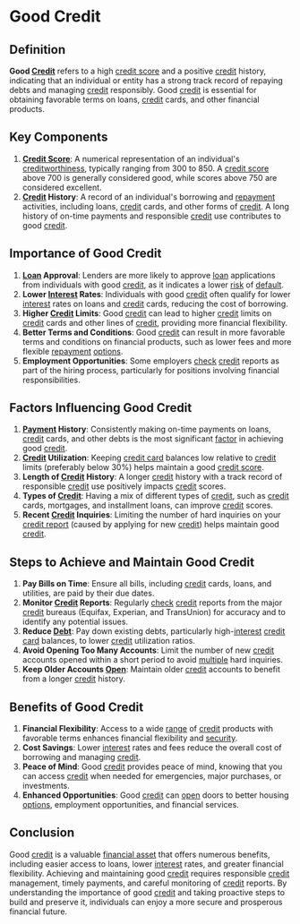 # Good Credit

## Definition
**Good [Credit](../c/credit.md)** refers to a high [credit score](../c/credit_score.md) and a positive [credit](../c/credit.md) history, indicating that an individual or entity has a strong track record of repaying debts and managing [credit](../c/credit.md) responsibly. Good [credit](../c/credit.md) is essential for obtaining favorable terms on loans, [credit](../c/credit.md) cards, and other financial products.

## Key Components
1. **[Credit Score](../c/credit_score.md)**: A numerical representation of an individual's [creditworthiness](../c/creditworthiness.md), typically ranging from 300 to 850. A [credit score](../c/credit_score.md) above 700 is generally considered good, while scores above 750 are considered excellent.
2. **[Credit](../c/credit.md) History**: A record of an individual's borrowing and [repayment](../r/repayment.md) activities, including loans, [credit](../c/credit.md) cards, and other forms of [credit](../c/credit.md). A long history of on-time payments and responsible [credit](../c/credit.md) use contributes to good [credit](../c/credit.md).

## Importance of Good Credit
1. **[Loan](../l/loan.md) Approval**: Lenders are more likely to approve [loan](../l/loan.md) applications from individuals with good [credit](../c/credit.md), as it indicates a lower [risk](../r/risk.md) of [default](../d/default.md).
2. **Lower [Interest](../i/interest.md) Rates**: Individuals with good [credit](../c/credit.md) often qualify for lower [interest](../i/interest.md) rates on loans and [credit](../c/credit.md) cards, reducing the cost of borrowing.
3. **Higher [Credit](../c/credit.md) Limits**: Good [credit](../c/credit.md) can lead to higher [credit](../c/credit.md) limits on [credit](../c/credit.md) cards and other lines of [credit](../c/credit.md), providing more financial flexibility.
4. **Better Terms and Conditions**: Good [credit](../c/credit.md) can result in more favorable terms and conditions on financial products, such as lower fees and more flexible [repayment](../r/repayment.md) [options](../o/options.md).
5. **Employment Opportunities**: Some employers [check](../c/check.md) [credit](../c/credit.md) reports as part of the hiring process, particularly for positions involving financial responsibilities.

## Factors Influencing Good Credit
1. **[Payment](../p/payment.md) History**: Consistently making on-time payments on loans, [credit](../c/credit.md) cards, and other debts is the most significant [factor](../f/factor.md) in achieving good [credit](../c/credit.md).
2. **[Credit](../c/credit.md) Utilization**: Keeping [credit card](../c/credit_card.md) balances low relative to [credit](../c/credit.md) limits (preferably below 30%) helps maintain a good [credit score](../c/credit_score.md).
3. **Length of [Credit](../c/credit.md) History**: A longer [credit](../c/credit.md) history with a track record of responsible [credit](../c/credit.md) use positively impacts [credit](../c/credit.md) scores.
4. **Types of [Credit](../c/credit.md)**: Having a mix of different types of [credit](../c/credit.md), such as [credit](../c/credit.md) cards, mortgages, and installment loans, can improve [credit](../c/credit.md) scores.
5. **Recent [Credit](../c/credit.md) Inquiries**: Limiting the number of hard inquiries on your [credit report](../c/credit_report.md) (caused by applying for new [credit](../c/credit.md)) helps maintain good [credit](../c/credit.md).

## Steps to Achieve and Maintain Good Credit
1. **Pay Bills on Time**: Ensure all bills, including [credit](../c/credit.md) cards, loans, and utilities, are paid by their due dates.
2. **Monitor [Credit](../c/credit.md) Reports**: Regularly [check](../c/check.md) [credit](../c/credit.md) reports from the major [credit](../c/credit.md) bureaus (Equifax, Experian, and TransUnion) for accuracy and to identify any potential issues.
3. **Reduce [Debt](../d/debt.md)**: Pay down existing debts, particularly high-[interest](../i/interest.md) [credit card](../c/credit_card.md) balances, to lower [credit](../c/credit.md) utilization ratios.
4. **Avoid Opening Too Many Accounts**: Limit the number of new [credit](../c/credit.md) accounts opened within a short period to avoid [multiple](../m/multiple.md) hard inquiries.
5. **Keep Older Accounts [Open](../o/open.md)**: Maintain older [credit](../c/credit.md) accounts to benefit from a longer [credit](../c/credit.md) history.

## Benefits of Good Credit
1. **Financial Flexibility**: Access to a wide [range](../r/range.md) of [credit](../c/credit.md) products with favorable terms enhances financial flexibility and [security](../s/security.md).
2. **Cost Savings**: Lower [interest](../i/interest.md) rates and fees reduce the overall cost of borrowing and managing [credit](../c/credit.md).
3. **Peace of Mind**: Good [credit](../c/credit.md) provides peace of mind, knowing that you can access [credit](../c/credit.md) when needed for emergencies, major purchases, or investments.
4. **Enhanced Opportunities**: Good [credit](../c/credit.md) can [open](../o/open.md) doors to better housing [options](../o/options.md), employment opportunities, and financial services.

## Conclusion
Good [credit](../c/credit.md) is a valuable [financial asset](../f/financial_asset.md) that offers numerous benefits, including easier access to loans, lower [interest](../i/interest.md) rates, and greater financial flexibility. Achieving and maintaining good [credit](../c/credit.md) requires responsible [credit](../c/credit.md) management, timely payments, and careful monitoring of [credit](../c/credit.md) reports. By understanding the importance of good [credit](../c/credit.md) and taking proactive steps to build and preserve it, individuals can enjoy a more secure and prosperous financial future.

